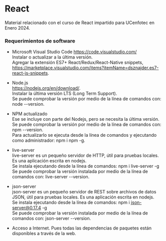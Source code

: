 # React
Material relacionado con el curso de React impartido para UCenfotec en Enero 2024.

### Requerimientos de software
* Microsoft Visual Studio Code https://code.visualstudio.com/
 <br/>Instalar o actualizar a la última versión.
 <br/>Agregar la extensión ES7+ React/Redux/React-Native snippets, https://marketplace.visualstudio.com/items?itemName=dsznajder.es7-react-js-snippets.
	
* Node.js
 <br/>https://nodejs.org/en/download/.
 <br/>Instalar la última versión LTS (Long Term Support).
 <br/>Se puede comprobar la versión por medio de la línea de comandos con: node --version.
	
* NPM actualizado
 <br/>Ese se incluye con parte del Nodejs, pero se necesita la última versión.
 <br/>Se puede comprobar la versión por medio de la línea de comandos con: npm --version.
 <br/>Para actualizarlo se ejecuta desde la línea de comandos y ejecutando como administrador: npm i npm -g.
 
* live-server
 <br>live-server es un pequeño servidor de HTTP, útil para pruebas locales. Es una aplicación escrita en nodejs.
 <br>Se instala ejecutando desde la línea de comandos: npm i live-server -g
 <br/>Se puede comprobar la versión instalada por medio de la línea de comandos con: live-server --version.
 
 * json-server
<br>json-server es un pequeño servidor de REST sobre archivos de datos JSON, útil para pruebas locales. Es una aplicación escrita en nodejs.
<br>Se instala ejecutando desde la línea de comandos: npm i json-server@0.17.4 -g
<br>Se puede comprobar la versión instalada por medio de la línea de comandos con: json-server --version.

* Acceso a Internet. Pues todas las dependencias de paquetes están disponibles a través de la web.
